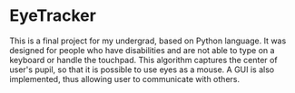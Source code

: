 # EyeTracker

This is a final project for my undergrad, based on Python language. It was designed for people who have disabilities 
and are not able to type on a keyboard or handle the touchpad. This algorithm captures the center of user's pupil, so 
that it is possible to use eyes as a mouse. A GUI is also implemented, thus allowing user to communicate with others.
